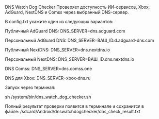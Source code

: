 DNS Watch Dog Checker
Проверяет доступность ИИ-сервисов, Xbox, AdGuard, NextDNS и Comss через выбранный DNS-сервер.

В config.txt укажите один из следующих вариантов:

Публичный AdGuard DNS:
DNS_SERVER=dns.adguard.com

Персональный AdGuard DNS:
DNS_SERVER=ВАШ_ID.d.adguard-dns.com

Публичный NextDNS:
DNS_SERVER=dns.nextdns.io

Персональный NextDNS:
DNS_SERVER=ВАШ_ID.dns.nextdns.io

DNS Comss:
DNS_SERVER=dns.comss.one

DNS для Xbox:
DNS_SERVER=xbox-dns.ru

Запуск через терминал:

sh /system/bin/dns_watch_dog_checker.sh

Полный результат проверки появится в терминале и сохранится в файле:
/sdcard/Android/dnswatchdogchecker/dns_check_result.txt
